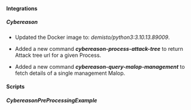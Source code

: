 
#### Integrations

##### Cybereason
- Updated the Docker image to: *demisto/python3:3.10.13.89009*.

- Added a new command ***cybereason-process-attack-tree*** to return Attack tree url for a given Process.
- Added a new command ***cybereason-query-malop-management*** to fetch details of a single management Malop.

#### Scripts

##### CybereasonPreProcessingExample

